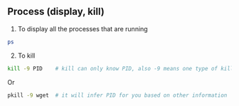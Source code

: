 ## Process (display, kill)

1. To display all the processes that are running 

```bash
ps
```

2. To kill

```bash
kill -9 PID    # kill can only know PID, also -9 means one type of killing, which works well most of time
```

Or 

```bash
pkill -9 wget  # it will infer PID for you based on other information
```
